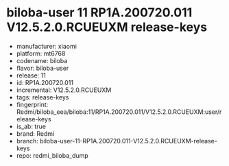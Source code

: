 # biloba-user 11 RP1A.200720.011 V12.5.2.0.RCUEUXM release-keys
- manufacturer: xiaomi
- platform: mt6768
- codename: biloba
- flavor: biloba-user
- release: 11
- id: RP1A.200720.011
- incremental: V12.5.2.0.RCUEUXM
- tags: release-keys
- fingerprint: Redmi/biloba_eea/biloba:11/RP1A.200720.011/V12.5.2.0.RCUEUXM:user/release-keys
- is_ab: true
- brand: Redmi
- branch: biloba-user-11-RP1A.200720.011-V12.5.2.0.RCUEUXM-release-keys
- repo: redmi_biloba_dump
